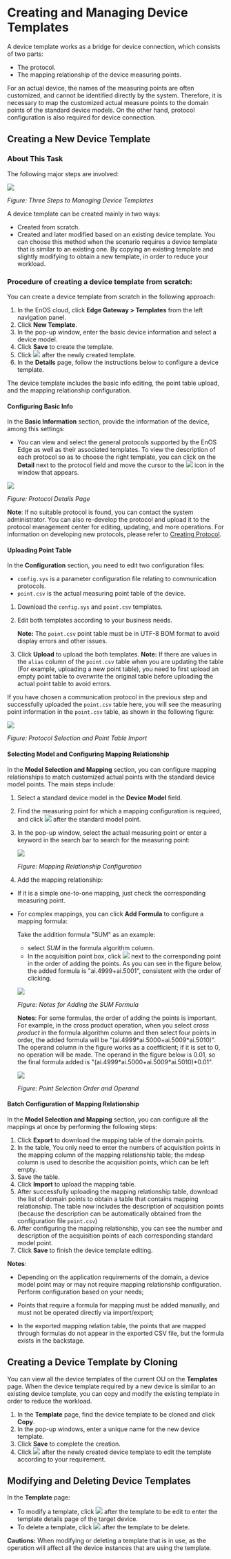 # Creating and Managing Device Templates

A device template works as a bridge for device connection, which consists of two parts:
- The protocol.
- The mapping relationship of the device measuring points.

For an actual device, the names of the measuring points are often customized, and cannot be identified directly by the system. Therefore, it is necessary to map the customized actual measure points to the domain points of the standard device models. On the other hand, protocol configuration is also required for device connection.



## Creating a New Device Template

### About This Task
The following major steps are involved:

![](media/image035.png)

*Figure: Three Steps to Managing Device Templates*

A device template can be created mainly in two ways:
- Created from scratch.
- Created and later modified based on an existing device template. You can choose this method when the scenario requires a device template that is similar to an existing one. By copying an existing template and slightly modifying to obtain a new template, in order to reduce your workload.

### Procedure of creating a device template from scratch:

You can create a device template from scratch in the following approach:

1. In the EnOS cloud, click **Edge Gateway > Templates** from the left navigation panel.
2. Click **New Template**.
3. In the pop-up window, enter the basic device information and select a device model.
4. Click **Save** to create the template.
5. Click ![](media/image037.png) after the newly created template.
6. In the **Details** page, follow the instructions below to configure a device template.

The device template includes the  basic info editing, the point table upload, and the mapping relationship configuration.

#### Configuring Basic Info

In the **Basic Information** section, provide the information of the device, among this settings:

- You can view and select the general protocols supported by the EnOS Edge as well as their associated templates. To view the description of each protocol so as to choose the right template, you can click on the  **Detail** next to the protocol field and move the cursor to the ![](media/image041.png) icon in the window that appears.

![](media/image040.png)

*Figure: Protocol Details Page*

**Note**: If no suitable protocol is found, you can contact the system administrator. You can also re-develop the protocol and upload it to the protocol management center for editing, updating, and more operations. For information on developing new protocols, please refer to [Creating Protocol](creating_protocol).


#### Uploading Point Table

In the **Configuration** section, you need to edit two configuration files:
- `config.sys` is a parameter configuration file relating to communication protocols.
- `point.csv` is the actual measuring point table of the device.

1. Download the `config.sys` and `point.csv` templates.
2. Edit both templates according to your business needs.

   **Note:** The `point.csv` point table must be in UTF-8 BOM format to avoid display errors and other issues.

3. Click **Upload** to upload the both templates.
   **Note:** If there are values in the `alias` column of the `point.csv` table when you are updating the table (For example, uploading a new point table), you need to first upload an empty point table to overwrite the original table before uploading the actual point table to avoid errors.


If you have chosen a communication protocol in the previous step and successfully uploaded the `point.csv` table here, you will see the measuring point information in the `point.csv` table, as shown in the following figure:

![](media/image043.png)

*Figure: Protocol Selection and Point Table Import*


#### Selecting Model and Configuring Mapping Relationship

In the **Model Selection and Mapping** section, you can configure mapping relationships to match customized actual points with the standard device model points. The main steps include:

1. Select a standard device model in the **Device Model** field.
2. Find the measuring point for which a mapping configuration is required, and click ![](media/image045.png) after the standard model point.
3. In the pop-up window, select the actual measuring point or enter a keyword in the search bar to search for the measuring point:

    ![](media/image046.png)

    *Figure: Mapping Relationship Configuration*
4.  Add the mapping relationship:
  - If it is a simple one-to-one mapping, just check the corresponding measuring point.
  - For complex mappings, you can click **Add Formula** to configure a mapping formula:

    Take the addition formula "SUM" as an example:
    + select _SUM_ in the formula algorithm column.
    + In the acquisition point box, click ![](media/image049.png) next to the corresponding point in the order of adding the points. As you can see in the figure below, the added formula is "ai.4999+ai.5001", consistent with the order of clicking.

    ![](media/image050.png)

    *Figure: Notes for Adding the SUM Formula*

     **Notes**: For some formulas, the order of adding the points is important. For example, in the cross product operation, when you select _cross product_ in the formula algorithm column and then select four points in order, the added formula will be "(ai.4999\*ai.5000+ai.5009\*ai.5010)". The operand column in the figure works as a coefficient; if it is set to 0, no operation will be made. The operand in the figure below is 0.01, so the final formula added is "(ai.4999\*ai.5000+ai.5009\*ai.5010)\*0.01".

     ![](media/image051.png)

     *Figure: Point Selection Order and Operand*

#### Batch Configuration of Mapping Relationship

In the **Model Selection and Mapping** section, you can configure all the mappings at once by performing the following steps:

1. Click **Export** to download the mapping table of the domain points.
2. In the table, You only need to enter the numbers of acquisition points in the mapping column of the mapping relationship table; the mdesp column is used to describe the acquisition points, which can be left empty.
3. Save the table.
4. Click **Import** to upload the mapping table.
5. After successfully uploading the mapping relationship table, download the list of domain points to obtain a table that contains mapping relationship. The table now includes the description of acquisition points (because the description can be automatically obtained from the configuration file `point.csv`)
6. After configuring the mapping relationship, you can see the number and description of the acquisition points of each corresponding standard model point.
7. Click **Save** to finish the device template editing.

  **Notes**:

  - Depending on the application requirements of the domain, a device model point may or may not require mapping relationship configuration. Perform configuration based on your needs;

  - Points that require a formula for mapping must be added manually, and must not be operated directly via import/export;

  - In the exported mapping relation table, the points that are mapped through formulas do not appear in the exported CSV file, but the formula exists in the backstage.

## Creating a Device Template by Cloning

You can view all the device templates of the current OU on the **Templates** page. When the device template required by a new device is similar to an existing device template, you can copy and modify the existing template in order to reduce the workload.


1. In the **Template** page, find the device template to be cloned and click **Copy**.
2. In the pop-up windows, enter a unique name for the new device template.
3. Click **Save** to complete the creation.
4. Click ![](media/image045.png) after the newly created device template to edit the template according to your requirement.

## Modifying and Deleting Device Templates

In the **Template** page:
- To modify a template, click ![](media/image045.png) after the template to be edit to enter the template details page of the target device.
- To delete a template, click ![](media/delete.png) after the template to be delete.

**Cautions:** When modifying or deleting a template that is in use, as the operation will affect all the device instances that are using the template.
